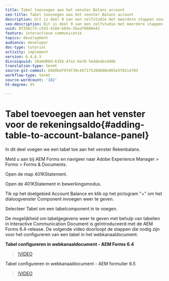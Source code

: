 ```yaml
---
title: Tabel toevoegen aan het venster Balans account
seo-title: Tabel toevoegen aan het venster Balans account
description: Dit is deel 9 van een zelfstudie met meerdere stappen voor het maken van uw eerste interactieve communicatiedocument. In dit deel voegen we een tabel toe aan het deelvenster Rekenbalans.
seo-description: Dit is deel 9 van een zelfstudie met meerdere stappen voor het maken van uw eerste interactieve communicatiedocument. In dit deel voegen we een tabel toe aan het deelvenster Rekenbalans.
uuid: 8f268c73-c543-418d-b65e-5beaf9660e42
feature: interactieve communicatie
topics: development
audience: developer
doc-type: tutorial
activity: implement
version: 6.4,6.5
discoiquuid: 28a9d88d-635b-47a2-8a78-54ddeabc4406
translation-type: tm+mt
source-git-commit: b040bdf97df39c45f175288608e965e5f0214703
workflow-type: tm+mt
source-wordcount: '182'
ht-degree: 0%

---
```



# Tabel toevoegen aan het venster voor de rekeningsaldo{#adding-table-to-account-balance-panel}

In dit deel voegen we een tabel toe aan het venster Rekenbalans.

Meld u aan bij AEM Forms en navigeer naar Adobe Experience Manager > Forms > Forms &amp; Documents.

Open de map 401KStatement.

Open de 401KStatement in bewerkingsmodus.

Tik op het doelgebied Account Balance en klik op het pictogram &quot;+&quot; om het dialoogvenster Component invoegen weer te geven.

Selecteer Tabel om een tabelcomponent in te voegen.

De mogelijkheid om tabelgegevens weer te geven met behulp van tabellen in Interactive Communication Document is geïntroduceerd met de AEM Forms 6.4-release. De volgende video doorloopt de stappen die nodig zijn voor het configureren van een tabel in het webkanaaldocument.

**Tabel configureren in webkanaaldocument - AEM Forms 6.4**

>[!VIDEO](https://video.tv.adobe.com/v/22360/?quality=9&learn=on)

Tabel configureren in webkanaaldocument - AEM formulier 6.5

>[!VIDEO](https://video.tv.adobe.com/v/27847?quality=9&learn=on)


